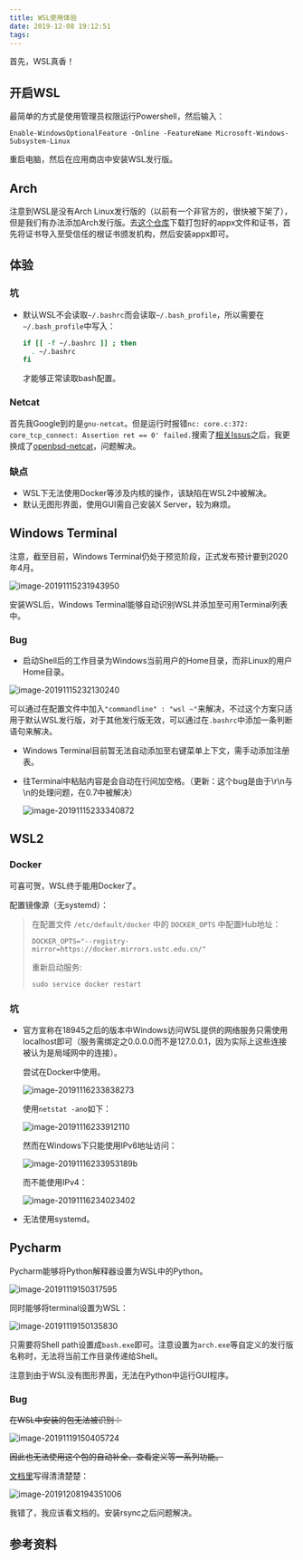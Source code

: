 ```yaml
---
title: WSL使用体验
date: 2019-12-08 19:12:51
tags:
---
```


首先，WSL真香！

<!-- more -->

## 开启WSL

最简单的方式是使用管理员权限运行Powershell，然后输入：

`Enable-WindowsOptionalFeature -Online -FeatureName Microsoft-Windows-Subsystem-Linux`

重启电脑，然后在应用商店中安装WSL发行版。

## Arch

注意到WSL是没有Arch Linux发行版的（以前有一个非官方的，很快被下架了），但是我们有办法添加Arch发行版。去[这个仓库](https://github.com/yuk7/ArchWSL)下载打包好的appx文件和证书，首先将证书导入至受信任的根证书颁发机构，然后安装appx即可。

## 体验

### 坑

* 默认WSL不会读取`~/.bashrc`而会读取`~/.bash_profile`，所以需要在`~/.bash_profile`中写入：

  ```bash
  if [[ -f ~/.bashrc ]] ; then
  	. ~/.bashrc
  fi
  ```

  才能够正常读取bash配置。


### Netcat

首先我Google到的是`gnu-netcat`。但是运行时报错`nc: core.c:372: core_tcp_connect: Assertion ret == 0' failed.`搜索了[相关Issus](https://github.com/msys2/MSYS2-packages/issues/1030)之后，我更换成了[openbsd-netcat](https://www.archlinux.org/packages/community/x86_64/openbsd-netcat/)，问题解决。

### 缺点

* WSL下无法使用Docker等涉及内核的操作，该缺陷在WSL2中被解决。
* 默认无图形界面，使用GUI需自己安装X Server，较为麻烦。

## Windows Terminal

注意，截至目前，Windows Terminal仍处于预览阶段，正式发布预计要到2020年4月。

![image-20191115231943950](./image-20191115231943950.png)

安装WSL后，Windows Terminal能够自动识别WSL并添加至可用Terminal列表中。

### Bug

* 启动Shell后的工作目录为Windows当前用户的Home目录，而非Linux的用户Home目录。

![image-20191115232130240](./image-20191115232130240.png)

​	可以通过在配置文件中加入`"commandline" : "wsl ~"`来解决，不过这个方案只适用于默认WSL发行版，对于其他发行版无效，可以通过在`.bashrc`中添加一条判断语句来解决。

* Windows Terminal目前暂无法自动添加至右键菜单上下文，需手动添加注册表。

* 往Terminal中粘贴内容是会自动在行间加空格。（更新：这个bug是由于\r\n与\n的处理问题，在0.7中被解决）

  ![image-20191115233340872](./image-20191115233340872.png)

## WSL2

### Docker

可喜可贺，WSL终于能用Docker了。

配置镜像源（无systemd）：

> 在配置文件 `/etc/default/docker` 中的 `DOCKER_OPTS` 中配置Hub地址：
>
> ```
> DOCKER_OPTS="--registry-mirror=https://docker.mirrors.ustc.edu.cn/"
> ```
>
> 重新启动服务:
>
> ```
> sudo service docker restart
> ```

### 坑

* 官方宣称在18945之后的版本中Windows访问WSL提供的网络服务只需使用localhost即可（服务需绑定之0.0.0.0而不是127.0.0.1，因为实际上这些连接被认为是局域网中的连接）。

  尝试在Docker中使用。

  ![image-20191116233838273](./image-20191116233838273.png)

  使用`netstat -ano`如下：

  ![image-20191116233912110](./image-20191116233912110.png)

  然而在Windows下只能使用IPv6地址访问：

  ![image-20191116233953189](./image-20191116233953189.png)b

  而不能使用IPv4：

  ![image-20191116234023402](./image-20191116234023402.png)

* 无法使用systemd。

## Pycharm

Pycharm能够将Python解释器设置为WSL中的Python。

![image-20191119150317595](./image-20191119150317595.png)

同时能够将terminal设置为WSL：

![image-20191119150135830](./image-20191119150135830.png)

只需要将Shell path设置成`bash.exe`即可。注意设置为`arch.exe`等自定义的发行版名称时，无法将当前工作目录传递给Shell。

注意到由于WSL没有图形界面，无法在Python中运行GUI程序。

### Bug

~~在WSL中安装的包无法被识别：~~

![image-20191119150405724](./image-20191119150405724.png)

~~因此也无法使用这个包的自动补全、查看定义等一系列功能。~~

[文档里](https://www.jetbrains.com/help/pycharm/using-wsl-as-a-remote-interpreter.html)写得清清楚楚：

![image-20191208194351006](./image-20191208194351006.png)

我错了，我应该看文档的。安装rsync之后问题解决。

## 参考资料

